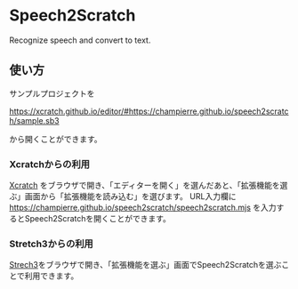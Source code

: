# Speech2Scratch

Recognize speech and convert to text.
## 使い方

サンプルプロジェクトを

https://xcratch.github.io/editor/#https://champierre.github.io/speech2scratch/sample.sb3

から開くことができます。

### Xcratchからの利用

[Xcratch](https://xcratch.github.io/) をブラウザで開き、「エディターを開く」を選んだあと、「拡張機能を選ぶ」画面から「拡張機能を読み込む」を選びます。
URL入力欄に https://champierre.github.io/speech2scratch/speech2scratch.mjs を入力するとSpeech2Scratchを開くことができます。

### Stretch3からの利用

[Strech3](https://stretch3.github.io/)をブラウザで開き、「拡張機能を選ぶ」画面でSpeech2Scratchを選ぶことで利用できます。
